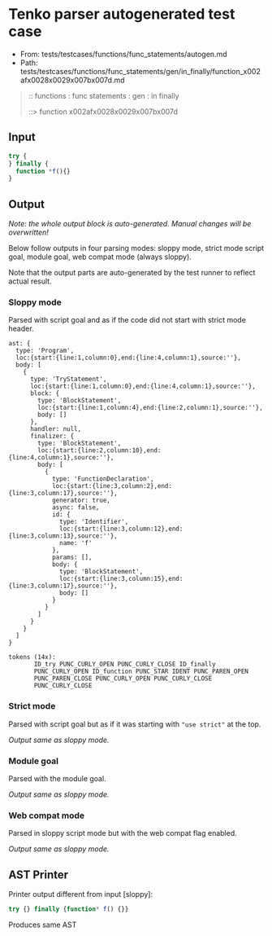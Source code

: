 # Tenko parser autogenerated test case

- From: tests/testcases/functions/func_statements/autogen.md
- Path: tests/testcases/functions/func_statements/gen/in_finally/function_x002afx0028x0029x007bx007d.md

> :: functions : func statements : gen : in finally
>
> ::> function x002afx0028x0029x007bx007d

## Input


`````js
try {
} finally {
  function *f(){}
}
`````

## Output

_Note: the whole output block is auto-generated. Manual changes will be overwritten!_

Below follow outputs in four parsing modes: sloppy mode, strict mode script goal, module goal, web compat mode (always sloppy).

Note that the output parts are auto-generated by the test runner to reflect actual result.

### Sloppy mode

Parsed with script goal and as if the code did not start with strict mode header.

`````
ast: {
  type: 'Program',
  loc:{start:{line:1,column:0},end:{line:4,column:1},source:''},
  body: [
    {
      type: 'TryStatement',
      loc:{start:{line:1,column:0},end:{line:4,column:1},source:''},
      block: {
        type: 'BlockStatement',
        loc:{start:{line:1,column:4},end:{line:2,column:1},source:''},
        body: []
      },
      handler: null,
      finalizer: {
        type: 'BlockStatement',
        loc:{start:{line:2,column:10},end:{line:4,column:1},source:''},
        body: [
          {
            type: 'FunctionDeclaration',
            loc:{start:{line:3,column:2},end:{line:3,column:17},source:''},
            generator: true,
            async: false,
            id: {
              type: 'Identifier',
              loc:{start:{line:3,column:12},end:{line:3,column:13},source:''},
              name: 'f'
            },
            params: [],
            body: {
              type: 'BlockStatement',
              loc:{start:{line:3,column:15},end:{line:3,column:17},source:''},
              body: []
            }
          }
        ]
      }
    }
  ]
}

tokens (14x):
       ID_try PUNC_CURLY_OPEN PUNC_CURLY_CLOSE ID_finally
       PUNC_CURLY_OPEN ID_function PUNC_STAR IDENT PUNC_PAREN_OPEN
       PUNC_PAREN_CLOSE PUNC_CURLY_OPEN PUNC_CURLY_CLOSE
       PUNC_CURLY_CLOSE
`````

### Strict mode

Parsed with script goal but as if it was starting with `"use strict"` at the top.

_Output same as sloppy mode._

### Module goal

Parsed with the module goal.

_Output same as sloppy mode._

### Web compat mode

Parsed in sloppy script mode but with the web compat flag enabled.

_Output same as sloppy mode._

## AST Printer

Printer output different from input [sloppy]:

````js
try {} finally {function* f() {}}
````

Produces same AST
